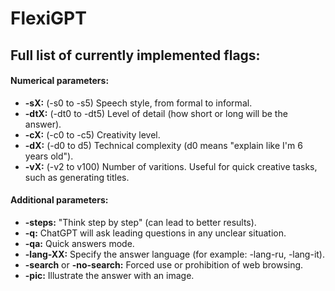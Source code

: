 # FlexiGPT

## Full list of currently implemented flags:

#### Numerical parameters:

* **-sX:**  (-s0 to -s5) Speech style, from formal to informal.  
* **-dtX:** (-dt0 to -dt5) Level of detail (how short or long will be the answer).  
* **-cX:** (-c0 to -c5) Creativity level.  
* **-dX:** (-d0 to d5) Technical complexity (d0 means "explain like I'm 6 years old").  
* **-vX:** (-v2 to v100) Number of varitions. Useful for quick creative tasks, such as generating titles.  

#### Additional parameters:
* **-steps:** "Think step by step" (can lead to better results).
* **-q:** ChatGPT will ask leading questions in any unclear situation.
* **-qa:** Quick answers mode.
* **-lang-XX:** Specify the answer language (for example: -lang-ru, -lang-it).
* **-search** or **-no-search:** Forced use or prohibition of web browsing.
* **-pic:** Illustrate the answer with an image.  
